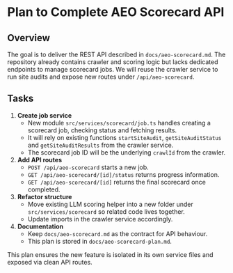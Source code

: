 # Plan to Complete AEO Scorecard API

## Overview
The goal is to deliver the REST API described in `docs/aeo-scorecard.md`.
The repository already contains crawler and scoring logic but lacks dedicated
endpoints to manage scorecard jobs. We will reuse the crawler service to run
site audits and expose new routes under `/api/aeo-scorecard`.

## Tasks
1. **Create job service**
   - New module `src/services/scorecard/job.ts` handles creating a scorecard
     job, checking status and fetching results.
   - It will rely on existing functions `startSiteAudit`, `getSiteAuditStatus`
     and `getSiteAuditResults` from the crawler service.
   - The scorecard job ID will be the underlying `crawlId` from the crawler.
2. **Add API routes**
   - `POST /api/aeo-scorecard` starts a new job.
   - `GET /api/aeo-scorecard/[id]/status` returns progress information.
   - `GET /api/aeo-scorecard/[id]` returns the final scorecard once completed.
3. **Refactor structure**
   - Move existing LLM scoring helper into a new folder under
     `src/services/scorecard` so related code lives together.
   - Update imports in the crawler service accordingly.
4. **Documentation**
   - Keep `docs/aeo-scorecard.md` as the contract for API behaviour.
   - This plan is stored in `docs/aeo-scorecard-plan.md`.

This plan ensures the new feature is isolated in its own service files and
exposed via clean API routes.
